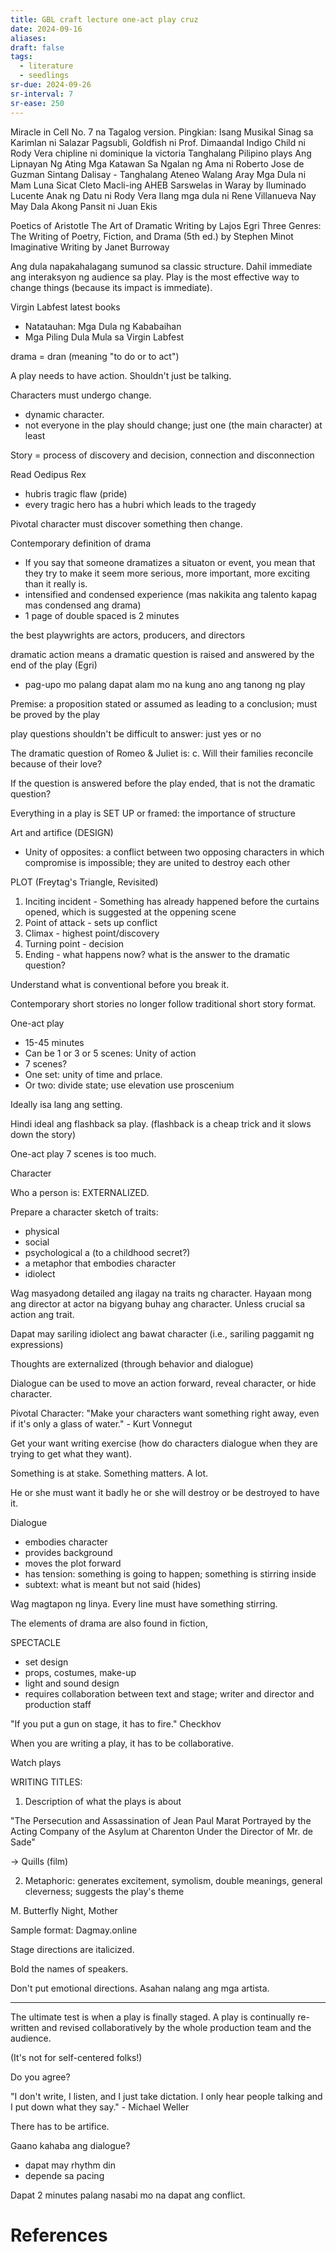 ```yaml
---
title: GBL craft lecture one-act play cruz
date: 2024-09-16
aliases: 
draft: false
tags:
  - literature
  - seedlings
sr-due: 2024-09-26
sr-interval: 7
sr-ease: 250
---
```

Miracle in Cell No. 7 na Tagalog version.
Pingkian: Isang Musikal
Sinag sa Karimlan ni Salazar
Pagsubli, Goldfish ni Prof. Dimaandal
Indigo Child ni Rody Vera
chipline ni dominique la victoria
Tanghalang Pilipino plays
Ang Lipnayan Ng Ating Mga Katawan
Sa Ngalan ng Ama ni Roberto Jose de Guzman
Sintang Dalisay - Tanghalang Ateneo
Walang Aray
Mga Dula ni Mam Luna Sicat Cleto
Macli-ing
AHEB
Sarswelas in Waray by Iluminado Lucente
Anak ng Datu ni Rody Vera
Ilang mga dula ni Rene Villanueva
Nay May Dala Akong Pansit ni Juan Ekis

Poetics of Aristotle
The Art of Dramatic Writing by Lajos Egri
Three Genres: The Writing of Poetry, Fiction, and Drama (5th ed.) by Stephen Minot
Imaginative Writing by Janet Burroway

Ang dula napakahalagang sumunod sa classic structure.
Dahil immediate ang interaksyon ng audience sa play.
Play is the most effective way to change things (because its impact is immediate).

Virgin Labfest latest books
- Natatauhan: Mga Dula ng Kababaihan
- Mga Piling Dula Mula sa Virgin Labfest

drama = dran (meaning "to do or to act")

A play needs to have action. Shouldn't just be talking.

Characters must undergo change.
- dynamic character.
- not everyone in the play should change; just one (the main character) at least

Story = process of discovery and decision, connection and disconnection

Read Oedipus Rex
- hubris tragic flaw (pride)
- every tragic hero has a hubri which leads to the tragedy

Pivotal character must discover something then change.

Contemporary definition of drama
- If you say that someone dramatizes a situaton or event, you mean that they try to make it seem more serious, more important, more exciting than it really is.
- intensified and condensed experience (mas nakikita ang talento kapag mas condensed ang drama)
- 1 page of double spaced is 2 minutes

the best playwrights are actors, producers, and directors

dramatic action means a dramatic question is raised and answered by the end of the play (Egri)
- pag-upo mo palang dapat alam mo na kung ano ang tanong ng play

Premise: a proposition stated or assumed as leading to a conclusion; must be proved by the play

play questions shouldn't be difficult to answer: just yes or no

The dramatic question of Romeo & Juliet is:
c. Will their families reconcile because of their love?

If the question is answered before the play ended, that is not the dramatic question?

Everything in a play is SET UP or framed: the importance of structure

Art and artifice (DESIGN)
- Unity of opposites: a conflict between two opposing characters in which compromise is impossible; they are united to destroy each other

PLOT (Freytag's Triangle, Revisited)
1. Inciting incident - Something has already happened before the curtains opened, which is suggested at the oppening scene
2. Point of attack - sets up conflict
3. Climax - highest point/discovery
4. Turning point - decision
5. Ending - what happens now? what is the answer to the dramatic question?

Understand what is conventional before you break it.

Contemporary short stories no longer follow traditional short story format.

One-act play
- 15-45 minutes
- Can be 1 or 3 or 5 scenes: Unity of action
- 7 scenes?
- One set: unity of time and prlace.
- Or two: divide state; use elevation use proscenium

Ideally isa lang ang setting.

Hindi ideal ang flashback sa play. (flashback is a cheap trick and it slows down the story)

One-act play 7 scenes is too much.

Character

Who a person is: EXTERNALIZED.

Prepare a character sketch of traits:
- physical
- social
- psychological a (to a childhood secret?)
- a metaphor that embodies character
- idiolect

Wag masyadong detailed ang ilagay na traits ng character. Hayaan mong ang director at actor na bigyang buhay ang character. Unless crucial sa action ang trait.

Dapat may sariling idiolect ang bawat character (i.e., sariling paggamit ng expressions)

Thoughts are externalized (through behavior and dialogue)

Dialogue can be used to move an action forward, reveal character, or hide character.

Pivotal Character:
"Make your characters want something right away, even if it's only a glass of water." - Kurt Vonnegut

Get your want writing exercise (how do characters dialogue when they are trying to get what they want).

Something is at stake. Something matters. A lot.

He or she must want it badly he or she will destroy or be destroyed to have it.

Dialogue
- embodies character
- provides background
- moves the plot forward
- has tension: something is going to happen; something is stirring inside
- subtext: what is meant but not said (hides)

Wag magtapon ng linya. Every line must have something stirring.

The elements of drama are also found in fiction,

SPECTACLE

- set design
- props, costumes, make-up
- light and sound design
- requires collaboration between text and stage; writer and director and production staff

"If you put a gun on stage, it has to fire." Checkhov

When you are writing a play, it has to be collaborative.

Watch plays

WRITING TITLES:

1. Description of what the plays is about

"The Persecution and Assassination of Jean Paul Marat Portrayed by the Acting Company of the Asylum at Charenton Under the Director of Mr. de Sade"

-> Quills (film)

2. Metaphoric: generates excitement, symolism, double meanings, general cleverness; suggests the play's theme

M. Butterfly
Night, Mother

Sample format: Dagmay.online

Stage directions are italicized.

Bold the names of speakers.

Don't put emotional directions. Asahan nalang ang mga artista.

***

The ultimate test is when a play is finally staged. A play is continually re-written and revised collaboratively by the whole production team and the audience.

(It's not for self-centered folks!)

Do you agree?

"I don't write, I listen, and I just take dictation. I only hear people talking and I put down what they say." - Michael Weller

There has to be artifice.

Gaano kahaba ang dialogue?
- dapat may rhythm din
- depende sa pacing

Dapat 2 minutes palang nasabi mo na dapat ang conflict.
# References